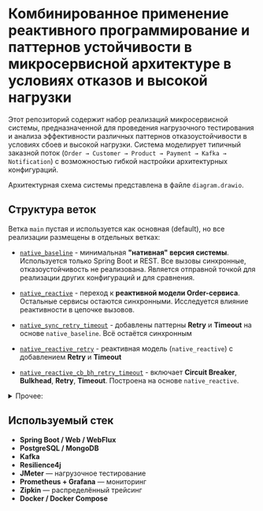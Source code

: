 # Комбинированное применение реактивного программирование и паттернов устойчивости в микросервисной архитектуре в условиях отказов и высокой нагрузки

Этот репозиторий содержит набор реализаций микросервисной системы, предназначенной для проведения нагрузочного тестирования и анализа эффективности различных паттернов отказоустойчивости в условиях сбоев и высокой нагрузки. Система моделирует типичный заказной поток (`Order → Customer → Product → Payment → Kafka → Notification`) с возможностью гибкой настройки архитектурных конфигураций.

Архитектурная схема системы представлена в файле `diagram.drawio`.

## Структура веток

Ветка `main` пустая и используется как основная (default), но все реализации размещены в отдельных ветках:


- [`native_baseline`](https://github.com/st1gmat/spbu_diploma_practice/tree/native_baseline) - минимальная **"нативная" версия системы**. Используется только Spring Boot и REST. Все вызовы синхронные, отказоустойчивость не реализована. Является отправной точкой для реализации других конфигураций и для сравнения.

- [`native_reactive`](https://github.com/st1gmat/spbu_diploma_practice/tree/native_reactive) - переход к **реактивной модели Order-сервиса**. Остальные сервисы остаются синхронными. Исследуется влияние реактивности в цепочке вызовов.

- [`native_sync_retry_timeout`](https://github.com/st1gmat/spbu_diploma_practice/tree/native_sync_retry_timeout) - добавлены паттерны **Retry** и **Timeout** на основе `native_baseline`. Всё остаётся синхронным

- [`native_reactive_retry`](https://github.com/st1gmat/spbu_diploma_practice/tree/native_reactive_retry) - реактивная модель (`native_reactive`) с добавлением **Retry** и **Timeout**

- [`native_reactive_cb_bh_retry_timeout`](https://github.com/st1gmat/spbu_diploma_practice/tree/native_reactive_cb_bh_retry_timeout) - включает **Circuit Breaker**, **Bulkhead**, **Retry**, **Timeout**. Построена на основе `native_reactive`.

<details>
<summary>Прочее:</summary>
  
- [`basic_implementation`](https://github.com/st1gmat/spbu_diploma_practice/tree/basic_implementation) - реализация **базовой системы** на стеке **Spring Boot + Spring Cloud** (используются Feign, Eureka, Config Server и пр.)

- [`reactive_implementation`](https://github.com/st1gmat/spbu_diploma_practice/tree/reactive_implementation) - полностью реактивная реализация всей системы, основанная на концепции из `basic_implementation`, но с применением **Spring WebFlux** и реактивных драйверов. Является "реактивным аналогом" `basic_implementation`

- [`reactive-order-service`](https://github.com/st1gmat/spbu_diploma_practice/tree/reactive-order-service) - содержит только реактивную реализацию **Order-сервиса** относительно `basic_implementation`

</details>   




## Используемый стек

- **Spring Boot / Web / WebFlux**
- **PostgreSQL / MongoDB**
- **Kafka**
- **Resilience4j**
- **JMeter** — нагрузочное тестирование
- **Prometheus + Grafana** — мониторинг
- **Zipkin** — распределённый трейсинг
- **Docker / Docker Compose**

